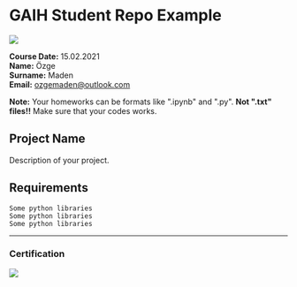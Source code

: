 # GAIH Student Repo Example
![](img/logo.png)

**Course Date:** 15.02.2021  
**Name:** Özge  
**Surname:** Maden   
**Email:** ozgemaden@outlook.com  

**Note:** Your homeworks can be formats like ".ipynb" and ".py". **Not ".txt" files!!** Make sure that your codes works.  

## Project Name
Description of your project.

## Requirements
```
Some python libraries
Some python libraries
Some python libraries
```
---

### Certification
![](img/certificate_ex.png)

